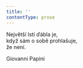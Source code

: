 ```yaml
---
title: ''
contentType: prose
---
```


Největší lstí ďábla je,  
když sám o sobě prohlašuje,  
že není.

Giovanni Papini
